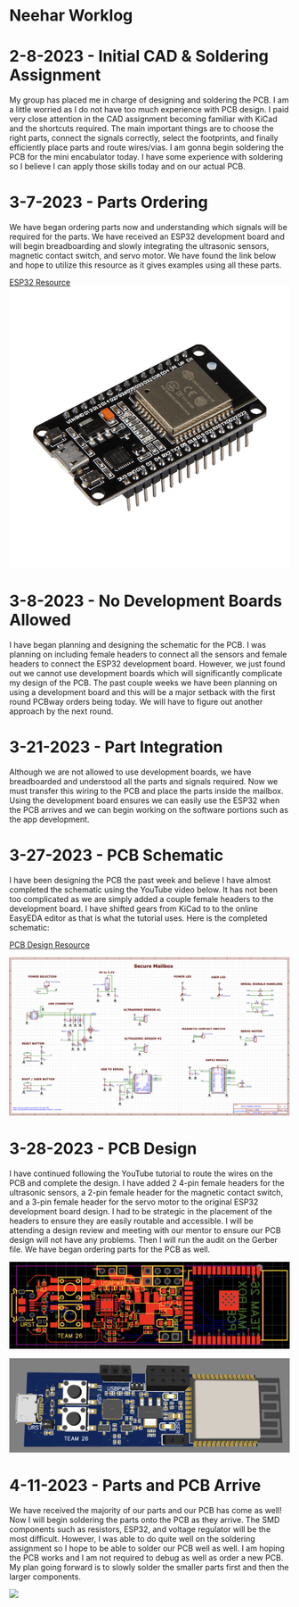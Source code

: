 # Neehar Worklog



# 2-8-2023 - Initial CAD & Soldering Assignment

My group has placed me in charge of designing and soldering the PCB. I am a little worried as I do not have too much experience with PCB design. I paid very close attention in the CAD assignment becoming familiar with KiCad and the shortcuts required. The main important things are to choose the right parts, connect the signals correctly, select the footprints, and finally efficiently place parts and route wires/vias. I am gonna begin soldering the PCB for the mini encabulator today. I have some experience with soldering so I believe I can apply those skills today and on our actual PCB.


# 3-7-2023 - Parts Ordering

We have began ordering parts now and understanding which signals will be required for the parts. We have received an ESP32 development board and will begin breadboarding and slowly integrating the ultrasonic sensors, magnetic contact switch, and servo motor. We have found the link below and hope to utilize this resource as it gives examples using all these parts.

[ESP32 Resource](https://esp32io.com/)
![](esp32.png)


# 3-8-2023 - No Development Boards Allowed

I have began planning and designing the schematic for the PCB. I was planning on including female headers to connect all the sensors and female headers to connect the ESP32 development board. However, we just found out we cannot use development boards which will significantly complicate my design of the PCB. The past couple weeks we have been planning on using a development board and this will be a major setback with the first round PCBway orders being today. We will have to figure out another approach by the next round.


# 3-21-2023 - Part Integration

Although we are not allowed to use development boards, we have breadboarded and understood all the parts and signals required. Now we must transfer this wiring to the PCB and place the parts inside the mailbox. Using the development board ensures we can easily use the ESP32 when the PCB arrives and we can begin working on the software portions such as the app development.

# 3-27-2023 - PCB Schematic

I have been designing the PCB the past week and believe I have almost completed the schematic using the YouTube video below. It has not been too complicated as we are simply added a couple female headers to the development board. I have shifted gears from KiCad to to the online EasyEDA editor as that is what the tutorial uses. Here is the completed schematic:

[PCB Design Resource](https://www.youtube.com/watch?v=S_p0YV-JlfU)

![](PCB_Schematic.png)

# 3-28-2023 - PCB Design

I have continued following the YouTube tutorial to route the wires on the PCB and complete the design. I have added 2 4-pin female headers for the ultrasonic sensors, a 2-pin female header for the magnetic contact switch, and a 3-pin female header for the servo motor to the original ESP32 development board design. I had to be strategic in the placement of the headers to ensure they are easily routable and accessible. I will be attending a design review and meeting with our mentor to ensure our PCB design will not have any problems. Then I will run the audit on the Gerber file. We have began ordering parts for the PCB as well.

![](PCB_Design.png)

![](PCB_3DModel.png)

# 4-11-2023 - Parts and PCB Arrive

We have received the majority of our parts and our PCB has come as well! Now I will begin soldering the parts onto the PCB as they arrive. The SMD components such as resistors, ESP32, and voltage regulator will be the most difficult. However, I was able to do quite well on the soldering assignment so I hope to be able to solder our PCB well as well. I am hoping the PCB works and I am not required to debug as well as order a new PCB. My plan going forward is to slowly solder the smaller parts first and then the larger components.

![](unsoldered_pcb.png)


  
  
